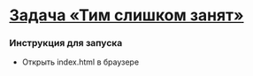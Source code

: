 # [Задача «Тим слишком занят»](https://github.com/urfu-2017/webdev-task-4)

### Инструкция для запуска

- Открыть index.html в браузере
